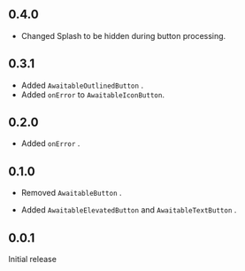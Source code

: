 ## 0.4.0
- Changed Splash to be hidden during button processing.

## 0.3.1

- Added `AwaitableOutlinedButton` .
- Added `onError` to `AwaitableIconButton`.

## 0.2.0

- Added `onError` .

## 0.1.0

- Removed `AwaitableButton` .

- Added `AwaitableElevatedButton` and `AwaitableTextButton` .

## 0.0.1

Initial release
